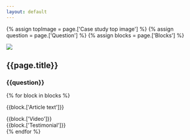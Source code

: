 ```yaml
---
layout: default
---
```


{% assign topImage = page.['Case study top image'] %}
{% assign question = page.['Question'] %}
{% assign blocks = page.['Blocks'] %}

<div class="gs-case-study_top">
  <img src="{{topImage}}">
  <div class="gs-floating__headline">
    <div class="gs-container">
      <h2>{{page.title}}</h2>
    </div>
  </div>
</div>
<article class="article-wrapper">
  <div class="gs-container">
    <h3>{{question}}</h3>
    {% for block in blocks %}
      <p>{{block.['Article text']}}</p>
      <div>{{block.['Video']}}</div>
      <div>{{block.['Testimonial']}}</div>
    {% endfor %}
  </div>
</article>
